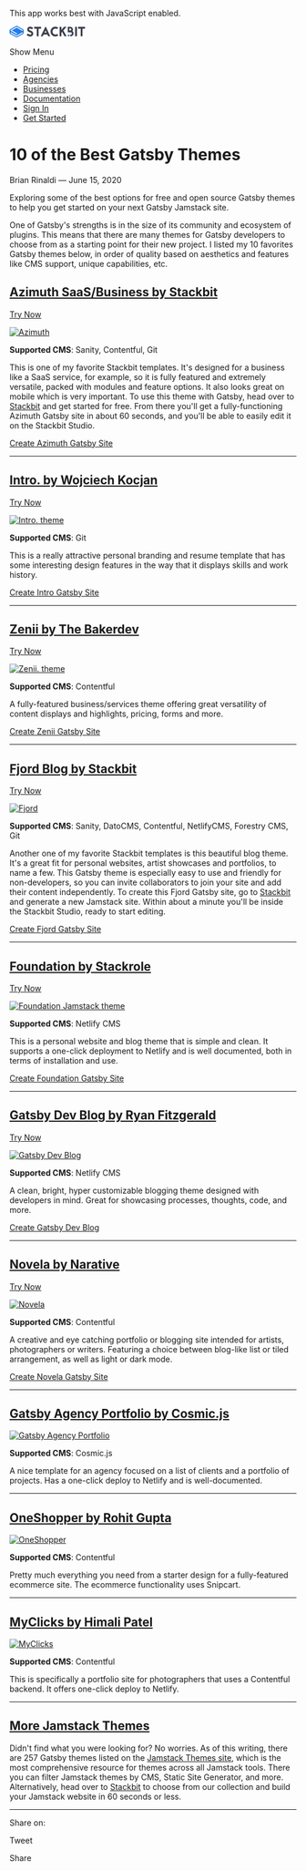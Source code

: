 This app works best with JavaScript enabled.

<a href="/" class="masthead-logo"><img src="/images/logo_alt.svg" alt="Stackbit logo" width="133" height="20" /></a>

<span class="screen-reader-text">Show Menu</span><span class="masthead-menu-icon" aria-hidden="true"></span>

-   [Pricing](/pricing)
-   [Agencies](/agencies)
-   [Businesses](/businesses)
-   [Documentation](https://www.stackbit.com/docs/)
-   [Sign In](https://app.stackbit.com/)
-   <a href="https://app.stackbit.com/create" class="button-component button-component-theme-accent button-component-hollow"><span>Get Started</span></a>

10 of the Best Gatsby Themes
============================

Brian Rinaldi — June 15, 2020

Exploring some of the best options for free and open source Gatsby themes to help you get started on your next Gatsby Jamstack site.

One of Gatsby's strengths is in the size of its community and ecosystem of plugins. This means that there are many themes for Gatsby developers to choose from as a starting point for their new project. I listed my 10 favorites Gatsby themes below, in order of quality based on aesthetics and features like CMS support, unique capabilities, etc.

[Azimuth SaaS/Business by Stackbit](https://app.stackbit.com/create?theme=azimuth&utm_source=blog&utm_campaign=gatsbythemes)
----------------------------------------------------------------------------------------------------------------------------

<a href="https://app.stackbit.com/create?theme=azimuth&amp;utm_source=blog&amp;utm_campaign=gatsbythemes" class="button-component button-component-theme-accent">Try Now</a>

[![Azimuth](/images/themes/azimuth-gatsby-theme.png)](https://themes.stackbit.com/demos/azimuth?utm_source=blog&utm_campaign=gatsbythemes)

**Supported CMS**: Sanity, Contentful, Git

This is one of my favorite Stackbit templates. It's designed for a business like a SaaS service, for example, so it is fully featured and extremely versatile, packed with modules and feature options. It also looks great on mobile which is very important. To use this theme with Gatsby, head over to [Stackbit](https://app.stackbit.com/create?theme=azimuth&utm_source=blog&utm_campaign=gatsbythemes) and get started for free. From there you'll get a fully-functioning Azimuth Gatsby site in about 60 seconds, and you'll be able to easily edit it on the Stackbit Studio.

<a href="https://app.stackbit.com/create?theme=azimuth&amp;utm_source=blog&amp;utm_campaign=gatsbythemes" class="button-component button-component-theme-accent">Create Azimuth Gatsby Site</a>

------------------------------------------------------------------------

[Intro. by Wojciech Kocjan](https://app.stackbit.com/create?theme=https://github.com/stackbit-themes/gatsby-theme-intro&utm_source=blog&utm_campaign=gatsbythemes)
------------------------------------------------------------------------------------------------------------------------------------------------------------------

<a href="https://app.stackbit.com/create?theme=https://github.com/stackbit-themes/gatsby-theme-intro&amp;utm_source=blog&amp;utm_campaign=gatsbythemes" class="button-component button-component-theme-accent">Try Now</a>

[![Intro. theme](/images/1592228111-wkocjan-gatsby-theme-intro-master.png)](https://jamstackthemes.dev/theme/gatsby-theme-intro/)

**Supported CMS**: Git

This is a really attractive personal branding and resume template that has some interesting design features in the way that it displays skills and work history.

<a href="https://app.stackbit.com/create?theme=https://github.com/stackbit-themes/gatsby-theme-intro&amp;utm_source=blog&amp;utm_campaign=gatsbythemes" class="button-component button-component-theme-accent">Create Intro Gatsby Site</a>

------------------------------------------------------------------------

[Zenii by The Bakerdev](https://app.stackbit.com/create?theme=https://github.com/stackbit-themes/gatsby-starter-zenii&utm_source=blog&utm_campaign=gatsbythemes)
----------------------------------------------------------------------------------------------------------------------------------------------------------------

<a href="https://app.stackbit.com/create?theme=https://github.com/stackbit-themes/gatsby-starter-zenii&amp;utm_source=blog&amp;utm_campaign=gatsbythemes" class="button-component button-component-theme-accent">Try Now</a>

[![Zenii. theme](/images/zenii-gatsby-theme.png)](https://jamstackthemes.dev/theme/gatsby-starter-zenii/)

**Supported CMS**: Contentful

A fully-featured business/services theme offering great versatility of content displays and highlights, pricing, forms and more.

<a href="https://app.stackbit.com/create?theme=https://github.com/stackbit-themes/gatsby-starter-zenii&amp;utm_source=blog&amp;utm_campaign=gatsbythemes" class="button-component button-component-theme-accent">Create Zenii Gatsby Site</a>

------------------------------------------------------------------------

[Fjord Blog by Stackbit](https://app.stackbit.com/create?theme=fjord&utm_source=blog&utm_campaign=gatsbythemes)
---------------------------------------------------------------------------------------------------------------

<a href="https://app.stackbit.com/create?theme=fjord&amp;utm_source=blog&amp;utm_campaign=gatsbythemes" class="button-component button-component-theme-accent">Try Now</a>

[![Fjord](/images/themes/fjord-gatsby-theme.png)](https://themes.stackbit.com/demos/fjord?utm_source=blog&utm_campaign=gatsbythemes)

**Supported CMS**: Sanity, DatoCMS, Contentful, NetlifyCMS, Forestry CMS, Git  

Another one of my favorite Stackbit templates is this beautiful blog theme. It's a great fit for personal websites, artist showcases and portfolios, to name a few. This Gatsby theme is especially easy to use and friendly for non-developers, so you can invite collaborators to join your site and add their content independently. To create this Fjord Gatsby site, go to [Stackbit](https://app.stackbit.com/create?theme=fjord&utm_source=blog&utm_campaign=gatsbythemes) and generate a new Jamstack site. Within about a minute you'll be inside the Stackbit Studio, ready to start editing.

<a href="https://app.stackbit.com/create?theme=fjord&amp;utm_source=blog&amp;utm_campaign=gatsbythemes" class="button-component button-component-theme-accent">Create Fjord Gatsby Site</a>

------------------------------------------------------------------------

[Foundation by Stackrole](https://app.stackbit.com/create?theme=https://github.com/stackrole/gatsby-starter-foundation&ssg=gatsby&cms=netlifycms&utm_source=blog&utm_campaign=gatsbythemes)
-------------------------------------------------------------------------------------------------------------------------------------------------------------------------------------------

<a href="https://app.stackbit.com/create?theme=https://github.com/stackrole/gatsby-starter-foundation&amp;ssg=gatsby&amp;cms=netlifycms&amp;utm_source=blog&amp;utm_campaign=gatsbythemes" class="button-component button-component-theme-accent">Try Now</a>

[![Foundation Jamstack theme](/images/1592228108-stackrole-gatsby-starter-foundation-master.png)](https://jamstackthemes.dev/theme/gatsby-starter-foundation/)

**Supported CMS**: Netlify CMS

This is a personal website and blog theme that is simple and clean. It supports a one-click deployment to Netlify and is well documented, both in terms of installation and use.

<a href="https://app.stackbit.com/create?theme=https://github.com/stackrole/gatsby-starter-foundation&amp;ssg=gatsby&amp;cms=netlifycms&amp;utm_source=blog&amp;utm_campaign=gatsbythemes" class="button-component button-component-theme-accent">Create Foundation Gatsby Site</a>

------------------------------------------------------------------------

[Gatsby Dev Blog by Ryan Fitzgerald](https://app.stackbit.com/create?theme=https://github.com/RyanFitzgerald/devblog&ssg=gatsby&cms=netlifycms&utm_source=blog&utm_campaign=gatsbythemes)
-----------------------------------------------------------------------------------------------------------------------------------------------------------------------------------------

<a href="https://app.stackbit.com/create?theme=https://github.com/RyanFitzgerald/devblog&amp;ssg=gatsby&amp;cms=netlifycms&amp;utm_source=blog&amp;utm_campaign=gatsbythemes" class="button-component button-component-theme-accent">Try Now</a>

[![Gatsby Dev Blog](/images/fitzgerald.png)](https://jamstackthemes.dev/theme/gatsby-dev-blog-fitzgerald/)

**Supported CMS**: Netlify CMS

A clean, bright, hyper customizable blogging theme designed with developers in mind. Great for showcasing processes, thoughts, code, and more.

<a href="https://app.stackbit.com/create?theme=https://github.com/RyanFitzgerald/devblog&amp;ssg=gatsby&amp;cms=netlifycms&amp;utm_source=blog&amp;utm_campaign=gatsbythemes" class="button-component button-component-theme-accent">Create Gatsby Dev Blog</a>

------------------------------------------------------------------------

[Novela by Narative](https://app.stackbit.com/create?theme=https://github.com/narative/gatsby-theme-novela&ssg=gatsby&utm_source=blog&utm_campaign=gatsbythemes)
----------------------------------------------------------------------------------------------------------------------------------------------------------------

<a href="https://app.stackbit.com/create?theme=https://github.com/narative/gatsby-theme-novela&amp;ssg=gatsby&amp;utm_source=blog&amp;utm_campaign=gatsbythemes" class="button-component button-component-theme-accent">Try Now</a>

[![Novela](/images/novela.png)](https://jamstackthemes.dev/theme/gatsby-theme-novela/)

**Supported CMS**: Contentful

A creative and eye catching portfolio or blogging site intended for artists, photographers or writers. Featuring a choice between blog-like list or tiled arrangement, as well as light or dark mode.

<a href="https://app.stackbit.com/create?theme=https://github.com/narative/gatsby-theme-novela&amp;ssg=gatsby&amp;utm_source=blog&amp;utm_campaign=gatsbythemes" class="button-component button-component-theme-accent">Create Novela Gatsby Site</a>

------------------------------------------------------------------------

[Gatsby Agency Portfolio by Cosmic.js](https://jamstackthemes.dev/theme/gatsby-agency-portfolio/)
-------------------------------------------------------------------------------------------------

[![Gatsby Agency Portfolio](/images/1592228088-cosmicjs-gatsby-agency-portfolio-master.png)](https://jamstackthemes.dev/theme/gatsby-agency-portfolio/)

**Supported CMS**: Cosmic.js

A nice template for an agency focused on a list of clients and a portfolio of projects. Has a one-click deploy to Netlify and is well-documented.

------------------------------------------------------------------------

[OneShopper by Rohit Gupta](https://jamstackthemes.dev/theme/gatsby-oneshopper/)
--------------------------------------------------------------------------------

[![OneShopper](/images/1592228101-rohitguptab-oneshopper-master.png)](https://jamstackthemes.dev/theme/gatsby-oneshopper/)

**Supported CMS**: Contentful

Pretty much everything you need from a starter design for a fully-featured ecommerce site. The ecommerce functionality uses Snipcart.

------------------------------------------------------------------------

[MyClicks by Himali Patel](https://jamstackthemes.dev/theme/gatsby-myclicks/)
-----------------------------------------------------------------------------

[![MyClicks](/images/1592228097-himali-patel-myclicks-master.png)](https://jamstackthemes.dev/theme/gatsby-myclicks/)

**Supported CMS**: Contentful

This is specifically a portfolio site for photographers that uses a Contentful backend. It offers one-click deploy to Netlify.

------------------------------------------------------------------------

[More Jamstack Themes](https://jamstackthemes.dev/?&utm_source=blog&utm_campaign=gatsbythemes)
----------------------------------------------------------------------------------------------

Didn't find what you were looking for? No worries. As of this writing, there are 257 Gatsby themes listed on the [Jamstack Themes site](https://jamstackthemes.dev/?&utm_source=blog&utm_campaign=gatsbythemes), which is the most comprehensive resource for themes across all Jamstack tools. There you can filter Jamstack themes by CMS, Static Site Generator, and more. Alternatively, head over to [Stackbit](https://www.stackbit.com/?&utm_source=blog&utm_campaign=gatsbythemes) to choose from our collection and build your Jamstack website in 60 seconds or less.

------------------------------------------------------------------------

<span class="post-share-title">Share on:</span>

Tweet

Share













<!-- -->



<!-- -->








